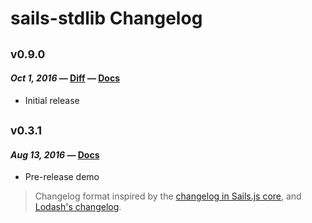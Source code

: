 # sails-stdlib Changelog

## <sub>v0.9.0</sub>
#### _Oct 1, 2016_ — [Diff](https://github.com/lodash/lodash/compare/v0.3.1...v0.9.0) — [Docs](https://github.com/sailsjs/stdlib/tree/v0.9.0/README.md)

 * Initial release


## <sub>v0.3.1</sub>
#### _Aug 13, 2016_ — [Docs](https://github.com/treelinehq/stdlib/tree/v0.3.1/README.md)

 * Pre-release demo


> Changelog format inspired by the [changelog in Sails.js core](https://github.com/balderdashy/sails/blob/master/CHANGELOG.md), and [Lodash's changelog](https://github.com/lodash/lodash/wiki/Changelog).

